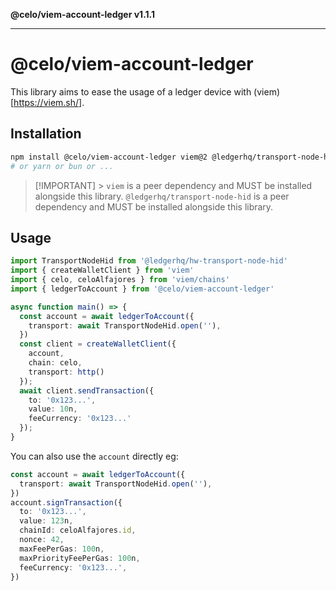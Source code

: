 **@celo/viem-account-ledger v1.1.1**

***

# @celo/viem-account-ledger

This library aims to ease the usage of a ledger device with (viem)[https://viem.sh/].

## Installation

```bash
npm install @celo/viem-account-ledger viem@2 @ledgerhq/transport-node-hid@6.x
# or yarn or bun or ...
```

> [!IMPORTANT] > `viem` is a peer dependency and MUST be installed alongside this library.
> `@ledgerhq/transport-node-hid` is a peer dependency and MUST be installed alongside this library.

## Usage

```ts
import TransportNodeHid from '@ledgerhq/hw-transport-node-hid'
import { createWalletClient } from 'viem'
import { celo, celoAlfajores } from 'viem/chains'
import { ledgerToAccount } from '@celo/viem-account-ledger'

async function main() => {
  const account = await ledgerToAccount({
    transport: await TransportNodeHid.open(''),
  })
  const client = createWalletClient({
    account,
    chain: celo,
    transport: http()
  });
  await client.sendTransaction({
    to: '0x123...',
    value: 10n,
    feeCurrency: '0x123...'
  });
}
```

You can also use the `account` directly eg:

```ts
const account = await ledgerToAccount({
  transport: await TransportNodeHid.open(''),
})
account.signTransaction({
  to: '0x123...',
  value: 123n,
  chainId: celoAlfajores.id,
  nonce: 42,
  maxFeePerGas: 100n,
  maxPriorityFeePerGas: 100n,
  feeCurrency: '0x123...',
})
```
